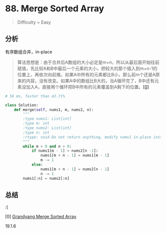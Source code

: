 # 88. Merge Sorted Array
> Difficulty = Easy

## 分析

有序数组合并，in-place
> 算法思想是：由于合并后A数组的大小必定是m+n，所以从最后面开始往前赋值，先比较A和B中最后一个元素的大小，把较大的那个插入到m+n-1的位置上，再依次向前推。如果A中所有的元素都比B小，那么前m个还是A原来的内容，没有改变。如果A中的数组比B大的，当A循环完了，B中还有元素没加入A，直接用个循环把B中所有的元素覆盖到A剩下的位置。[[0]](http://www.cnblogs.com/grandyang/p/4059650.html)

```python
# 56 ms, faster than 42.71%

class Solution:
	def merge(self, nums1, m, nums2, n):
		"""
		:type nums1: List[int]
		:type m: int
		:type nums2: List[int]
		:type n: int
		:rtype: void Do not return anything, modify nums1 in-place instead.
		"""
		while m > 0 and n > 0:
			if nums1[m - 1] > nums2[n -1]:
				nums1[m + n - 1] = nums1[m - 1]
				m -= 1
			else:
				nums1[m + n - 1] = nums2[n - 1]
				n -= 1
		nums1[:n] = nums2[:n]
```

## 总结

:(

[0] [Grandyang Merge Sorted Array](http://www.cnblogs.com/grandyang/p/4059650.html)

19.1.6